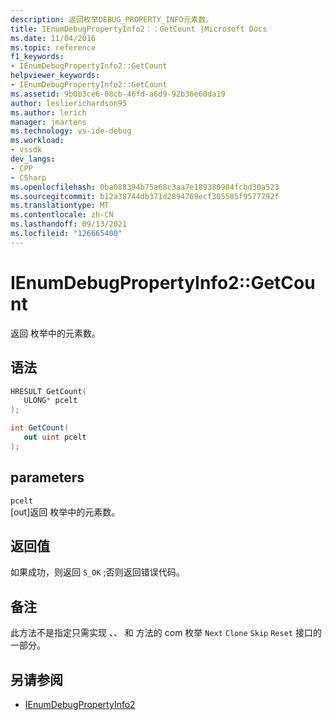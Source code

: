 ```yaml
---
description: 返回枚举DEBUG_PROPERTY_INFO元素数。
title: IEnumDebugPropertyInfo2：：GetCount |Microsoft Docs
ms.date: 11/04/2016
ms.topic: reference
f1_keywords:
- IEnumDebugPropertyInfo2::GetCount
helpviewer_keywords:
- IEnumDebugPropertyInfo2::GetCount
ms.assetid: 9b0b3ce6-08cb-46fd-a6d9-92b36e60da19
author: leslierichardson95
ms.author: lerich
manager: jmartens
ms.technology: vs-ide-debug
ms.workload:
- vssdk
dev_langs:
- CPP
- CSharp
ms.openlocfilehash: 0ba088394b75a68c3aa7e189380984fcbd30a523
ms.sourcegitcommit: b12a38744db371d2894769ecf305585f9577792f
ms.translationtype: MT
ms.contentlocale: zh-CN
ms.lasthandoff: 09/13/2021
ms.locfileid: "126665400"
---
```

# <a name="ienumdebugpropertyinfo2getcount"></a>IEnumDebugPropertyInfo2::GetCount
返回 枚举中的元素数。

## <a name="syntax"></a>语法

```cpp
HRESULT GetCount(
   ULONG* pcelt
);
```

```csharp
int GetCount(
   out uint pcelt
);
```

## <a name="parameters"></a>parameters
`pcelt`\
[out]返回 枚举中的元素数。

## <a name="return-value"></a>返回值
 如果成功，则返回 `S_OK` ;否则返回错误代码。

## <a name="remarks"></a>备注
 此方法不是指定只需实现 、、 和 方法的 com 枚举 `Next` `Clone` `Skip` `Reset` 接口的一部分。

## <a name="see-also"></a>另请参阅
- [IEnumDebugPropertyInfo2](../../../extensibility/debugger/reference/ienumdebugpropertyinfo2.md)
